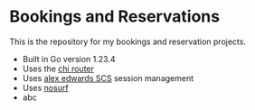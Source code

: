 # Bookings and Reservations

This is the repository for my bookings and reservation projects.

- Built in Go version 1.23.4
- Uses the [chi router](https://github.com/go-chi/chi)
- Uses [alex edwards SCS](https://github.com/alexedwards/scs) session management
- Uses [nosurf](https://github.com/justinas/nosurf)
- abc

